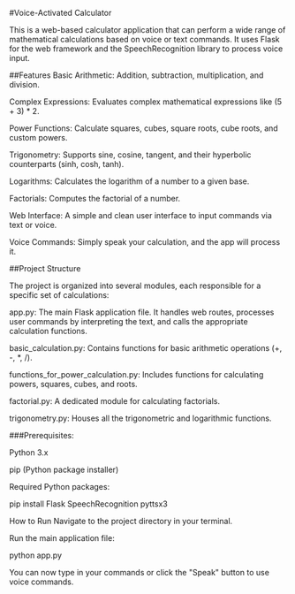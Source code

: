 #Voice-Activated Calculator

This is a web-based calculator application that can perform a wide range of mathematical calculations based on voice or text commands. It uses Flask for the web framework and the SpeechRecognition library to process voice input.

##Features
Basic Arithmetic: Addition, subtraction, multiplication, and division.

Complex Expressions: Evaluates complex mathematical expressions like (5 + 3) \* 2.

Power Functions: Calculate squares, cubes, square roots, cube roots, and custom powers.

Trigonometry: Supports sine, cosine, tangent, and their hyperbolic counterparts (sinh, cosh, tanh).

Logarithms: Calculates the logarithm of a number to a given base.

Factorials: Computes the factorial of a number.

Web Interface: A simple and clean user interface to input commands via text or voice.

Voice Commands: Simply speak your calculation, and the app will process it.

##Project Structure

The project is organized into several modules, each responsible for a specific set of calculations:

app.py: The main Flask application file. It handles web routes, processes user commands by interpreting the text, and calls the appropriate calculation functions.

basic_calculation.py: Contains functions for basic arithmetic operations (+, -, \*, /).

functions_for_power_calculation.py: Includes functions for calculating powers, squares, cubes, and roots.

factorial.py: A dedicated module for calculating factorials.

trigonometry.py: Houses all the trigonometric and logarithmic functions.

###Prerequisites:

Python 3.x

pip (Python package installer)

Required Python packages:

pip install Flask SpeechRecognition pyttsx3

How to Run
Navigate to the project directory in your terminal.

Run the main application file:

python app.py

You can now type in your commands or click the "Speak" button to use voice commands.
